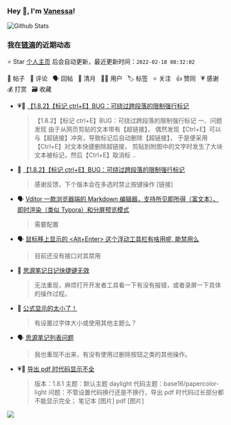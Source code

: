 ### Hey 👋, I'm [Vanessa](http://vanessa.b3log.org/)!

![Github Stats](https://github-readme-stats.vercel.app/api?username=Vanessa219&show_icons=true)

<!--events start -->

### 我在[链滴](https://ld246.com)的近期动态

⭐️ Star [个人主页](https://github.com/Vanessa219/Vanessa219) 后会自动更新，最近更新时间：`2022-02-18 08:32:02`

📝 帖子 &nbsp; 💬 评论 &nbsp; 🗣 回帖 &nbsp; 🌙 清月 &nbsp; 👨‍💻 用户 &nbsp; 🏷️ 标签 &nbsp; ⭐️ 关注 &nbsp; 👍 赞同 &nbsp; 💗 感谢 &nbsp; 💰 打赏 &nbsp; 🗃 收藏

* 💗📝 [【1.8.2】【标记 ctrl+E】BUG：可绕过跨段落的限制强行标记](https://ld246.com/article/1644980073385)

  > 【1.8.2】【标记 ctrl+E】BUG：可绕过跨段落的限制强行标记 一、问题发现 由于从网页剪贴的文本带有【超链接】， 偶然发现【Ctrl+E】可以与【超链接】冲突，导致标记后自动删除【超链接】， 于是便采用【Ctrl+E】对文本快捷删除超链接， 剪贴到附图中的文字时发生了大块文本被标记，然后【Ctrl+E】取消标 ..
* 💬 [【1.8.2】【标记 ctrl+E】BUG：可绕过跨段落的限制强行标记](https://ld246.com/article/1644980073385/comment/1645108435183#comments)

  > 感谢反馈，下个版本会在多选时禁止按键操作 [链接]
* 🗣 [Vditor 一款浏览器端的 Markdown 编辑器，支持所见即所得（富文本）、即时渲染（类似 Typora）和分屏预览模式](https://ld246.com/article/1549638745630/comment/1645012193305#comments)

  > 需要配置
* 🗣 [鼠标移上显示的 &lt;Alt+Enter&gt; 这个浮动工具栏有啥用呢, 能禁用么](https://ld246.com/article/1639104581868/comment/1644993410796#comments)

  > 目前还没有接口对其禁用
* 💬 [思源笔记日记快捷键无效](https://ld246.com/article/1645066001679/comment/1645105158292#comments)

  > 无法重现，麻烦打开开发者工具看一下有没有报错，或者录屏一下具体的操作过程。
* 💬 [公式显示的太小了！](https://ld246.com/article/1645087565931/comment/1645104875298#comments)

  > 有设置过字体大小或使用其他主题么？
* 🗣 [思源笔记列表问题](https://ld246.com/article/1644829285485/comment/1644892084611#comments)

  > 我也重现不出来，有没有使用过删除按钮之类的其他操作。
* 💗📝 [导出 pdf 时代码显示不全](https://ld246.com/article/1644895604373)

  > 版本：1.8.1 主题：默认主题 daylight 代码主题：base16/papercolor-light 问题：不管设置代码换行还是不换行，导出 pdf 时代码过长部分都不能显示完全； 笔记本 [图片] pdf [图片]


<!--events end -->

<a title="Hits" target="_blank" href="https://github.com/Vanessa219/Vanessa219"><img src="https://hits.b3log.org/Vanessa219/Vanessa219.svg"></a>
